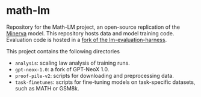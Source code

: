 # math-lm
Repository for the Math-LM project, an open-source replication of the
[Minerva](https://arxiv.org/abs/2206.14858) model. This repository hosts data and model training code. Evaluation code is hosted in a [fork of the lm-evaluation-harness](https://github.com/wellecks/lm-evaluation-harness).

This project contains the following directories
- `analysis`: scaling law analysis of training runs. 
- `gpt-neox-1.0`: a fork of GPT-NeoX 1.0. 
- `proof-pile-v2`: scripts for downloading and preprocessing data. 
- `task-finetunes`: scripts for fine-tuning models on task-specific datasets, such as MATH or GSM8k. 
